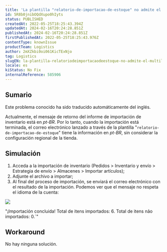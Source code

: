 ```yaml
---
title: 'La plantilla "relatorio-de-importacao-de-estoque" no admite el multilingüismo'
id: 5R8b0jnibOQdXupo0hIyts
status: PUBLISHED
createdAt: 2022-05-25T18:25:43.394Z
updatedAt: 2024-02-16T20:24:28.851Z
publishedAt: 2024-02-16T20:24:28.851Z
firstPublishedAt: 2022-05-25T18:25:43.976Z
contentType: knownIssue
productTeam: Logistics
author: 2mXZkbi0oi061KicTExNjo
tag: Logistics
slugEN: la-plantilla-relatoriodeimportacaodeestoque-no-admite-el-multilinguismo
locale: es
kiStatus: No Fix
internalReference: 585906
---
```


## Sumario

<div class="alert alert-info">
  <p>Este problema conocido ha sido traducido automáticamente del inglés.</p>
</div>


Actualmente, el mensaje de retorno del informe de importación de inventario está en _pt-BR_. Por lo tanto, cuando la importación está terminada, el correo electrónico lanzado a través de la plantilla "`relatorio-de-importacao-de-estoque`" tiene la información en _pt-BR_, sin considerar la configuración regional de la tienda.



## Simulación



1. Acceda a la importación de inventario (Pedidos > Inventario y envío > Estrategia de envío > Almacenes > Importar artículos);
2. Adjunte el archivo a importar;
3. Al final del proceso de importación, se enviará el correo electrónico con el resultado de la importación. Podemos ver que el mensaje no respeta el idioma de la cuenta:

![](https://vtexhelp.zendesk.com/attachments/token/ir6cFOIA64r7ZAC7GEdbw6pww/?name=image.png)

"¡Importación concluida! Total de itens importados: 6. Total de itens não importados: 0.`"




## Workaround


No hay ninguna solución.

